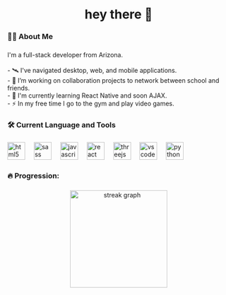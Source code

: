 

<h1 align="center">hey there 👋</h1>

###

<h3 align="left">👩‍💻 About Me</h3>

###

<p align="left">I'm a full-stack developer from Arizona.<br><br>- 🛰 I've navigated desktop, web, and mobile applications.<br>- 🧪 I’m working on collaboration projects to network between school and friends.<br>- 🔭 I'm currently learning React Native and soon AJAX.<br>- ⚡ In my free time I go to the gym and play video games.</p>

###

<h3 align="left">🛠 Current Language and Tools</h3>

###

<div align="left">
  <img src="https://skillicons.dev/icons?i=html" height="40" alt="html5 logo"  />
  <img width="12" />
  <img src="https://skillicons.dev/icons?i=sass" height="40" alt="sass logo"  />
  <img width="12" />
  <img src="https://skillicons.dev/icons?i=js" height="40" alt="javascript logo"  />
  <img width="12" />
  <img src="https://skillicons.dev/icons?i=react" height="40" alt="react logo"  />
  <img width="12" />
  <img src="https://skillicons.dev/icons?i=threejs" height="40" alt="threejs logo"  />
  <img width="12" />
  <img src="https://skillicons.dev/icons?i=vscode" height="40" alt="vscode logo"  />
  <img width="12" />
  <img src="https://skillicons.dev/icons?i=py" height="40" alt="python logo"  />
</div>

###

<h3 align="left">🔥 Progression:</h3>

###

<div align="center">
  <img src="https://streak-stats.demolab.com?user=HBLazerr&locale=en&mode=daily&theme=dark&hide_border=false&border_radius=5&order=3" height="220" alt="streak graph"  />
</div>

###

